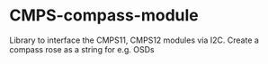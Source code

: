 # CMPS-compass-module
Library to interface the CMPS11, CMPS12 modules via I2C. Create a compass rose as a string for e.g. OSDs 
